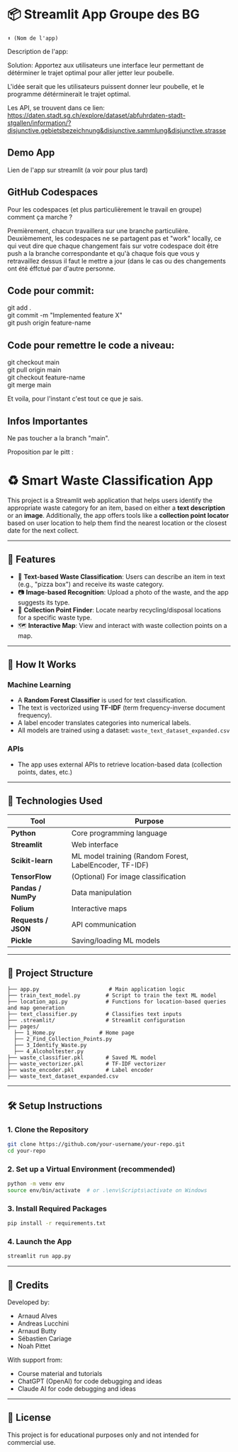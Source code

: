 # 📦 Streamlit App Groupe des BG 
```
⬆️ (Nom de l'app)
```

Description de l'app:

Solution: Apportez aux utilisateurs une interface leur permettant de détérminer le trajet optimal pour aller jetter leur poubelle.

L'idée serait que les utilisateurs puissent donner leur poubelle, et le programme détérminerait le trajet optimal. 

Les API, se trouvent dans ce lien:  https://daten.stadt.sg.ch/explore/dataset/abfuhrdaten-stadt-stgallen/information/?disjunctive.gebietsbezeichnung&disjunctive.sammlung&disjunctive.strasse




## Demo App

Lien de l'app sur streamlit (a voir pour plus tard)

## GitHub Codespaces

Pour les codespaces (et plus particulièrement le travail en groupe) comment ça marche ? 

Premièrement, chacun travaillera sur une branche particulière. 
Deuxièmement, les codespaces ne se partagent pas et "work" locally, ce qui veut dire que chaque changement fais sur votre codespace doit être push a la branche correspondante et qu'à chaque fois que vous y retravaillez dessus il faut le mettre a jour (dans le cas ou des changements ont été éffctué par d'autre personne. 

Code pour commit:  
---  
git add .  
git commit -m "Implemented feature X"  
git push origin feature-name  

Code pour remettre le code a niveau:  
---  
git checkout main  
git pull origin main  
git checkout feature-name    
git merge main  

Et voila, pour l'instant c'est tout ce que je sais.
## Infos Importantes
Ne pas toucher a la branch "main". 

Proposition par le pitt : 

# ♻️ Smart Waste Classification App

This project is a Streamlit web application that helps users identify the appropriate waste category for an item, based on either a **text description** or an **image**. Additionally, the app offers tools like a **collection point locator** based on user location to help them find the nearest location or the closest date for the next collect.

---

## 🚀 Features

- 📝 **Text-based Waste Classification**: Users can describe an item in text (e.g., "pizza box") and receive its waste category.
- 📷 **Image-based Recognition**: Upload a photo of the waste, and the app suggests its type.
- 🧭 **Collection Point Finder**: Locate nearby recycling/disposal locations for a specific waste type.
- 🗺️ **Interactive Map**: View and interact with waste collection points on a map.

---

## 🧠 How It Works

### Machine Learning
- A **Random Forest Classifier** is used for text classification.
- The text is vectorized using **TF-IDF** (term frequency-inverse document frequency).
- A label encoder translates categories into numerical labels.
- All models are trained using a dataset: `waste_text_dataset_expanded.csv`

### APIs
- The app uses external APIs to retrieve location-based data (collection points, dates, etc.)

---

## 🧰 Technologies Used

| Tool | Purpose |
|------|---------|
| **Python** | Core programming language |
| **Streamlit** | Web interface |
| **Scikit-learn** | ML model training (Random Forest, LabelEncoder, TF-IDF) |
| **TensorFlow** | (Optional) For image classification |
| **Pandas / NumPy** | Data manipulation |
| **Folium** | Interactive maps |
| **Requests / JSON** | API communication |
| **Pickle** | Saving/loading ML models |

---

## 📁 Project Structure

```
├── app.py                      # Main application logic
├── train_text_model.py        # Script to train the text ML model
├── location_api.py            # Functions for location-based queries and map generation
├── text_classifier.py         # Classifies text inputs
├── .streamlit/                # Streamlit configuration
├── pages/
  ├── 1_Home.py              # Home page
  ├── 2_Find_Collection_Points.py
  ├── 3_Identify_Waste.py
  ├── 4_Alcoholtester.py
├── waste_classifier.pkl       # Saved ML model
├── waste_vectorizer.pkl       # TF-IDF vectorizer
├── waste_encoder.pkl          # Label encoder
├── waste_text_dataset_expanded.csv
```

---

## 🛠️ Setup Instructions

### 1. Clone the Repository
```bash
git clone https://github.com/your-username/your-repo.git
cd your-repo
```

### 2. Set up a Virtual Environment (recommended)
```bash
python -m venv env
source env/bin/activate  # or .\env\Scripts\activate on Windows
```

### 3. Install Required Packages
```bash
pip install -r requirements.txt
```

### 4. Launch the App
```bash
streamlit run app.py
```

---

## 🤝 Credits

Developed by:
- Arnaud Alves
- Andreas Lucchini
- Arnaud Butty
- Sébastien Cariage
- Noah Pittet

With support from:
- Course material and tutorials
- ChatGPT (OpenAI) for code debugging and ideas
- Claude AI for code debugging and ideas

---

## 📜 License

This project is for educational purposes only and not intended for commercial use.
